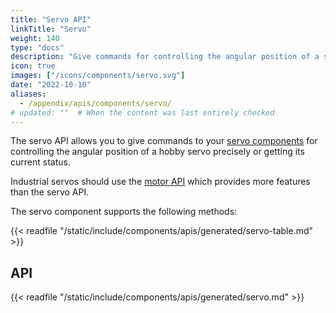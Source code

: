 ```yaml
---
title: "Servo API"
linkTitle: "Servo"
weight: 140
type: "docs"
description: "Give commands for controlling the angular position of a servo precisely or getting its current status."
icon: true
images: ["/icons/components/servo.svg"]
date: "2022-10-10"
aliases:
  - /appendix/apis/components/servo/
# updated: ""  # When the content was last entirely checked
---
```


The servo API allows you to give commands to your [servo components](/operate/reference/components/servo/) for controlling the angular position of a hobby servo precisely or getting its current status.

Industrial servos should use the [motor API](/dev/reference/apis/components/motor/) which provides more features than the servo API.

The servo component supports the following methods:

{{< readfile "/static/include/components/apis/generated/servo-table.md" >}}

## API

{{< readfile "/static/include/components/apis/generated/servo.md" >}}
